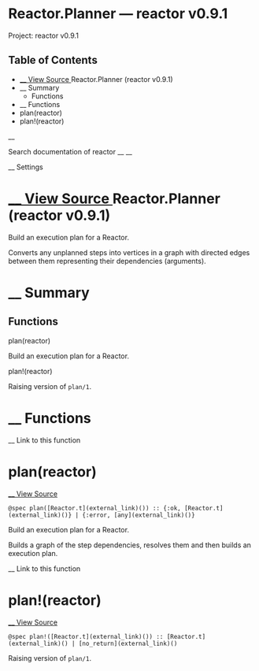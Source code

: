 # Reactor.Planner — reactor v0.9.1

Project: reactor v0.9.1

## Table of Contents

- [ __ View Source ](external_link) Reactor.Planner (reactor v0.9.1)
- __ Summary
  - Functions
- __ Functions
- plan(reactor)
- plan!(reactor)

__

Search documentation of reactor __ __

__ Settings

#  [ __ View Source ](external_link) Reactor.Planner (reactor v0.9.1)

Build an execution plan for a Reactor.

Converts any unplanned steps into vertices in a graph with directed edges between them representing their dependencies (arguments).

#  __ Summary

##  Functions

plan(reactor)

Build an execution plan for a Reactor.

plan!(reactor)

Raising version of `plan/1`.

#  __ Functions

__ Link to this function

# plan(reactor)

[ __ View Source ](external_link)
    
    
    @spec plan([Reactor.t](external_link)()) :: {:ok, [Reactor.t](external_link)()} | {:error, [any](external_link)()}

Build an execution plan for a Reactor.

Builds a graph of the step dependencies, resolves them and then builds an execution plan.

__ Link to this function

# plan!(reactor)

[ __ View Source ](external_link)
    
    
    @spec plan!([Reactor.t](external_link)()) :: [Reactor.t](external_link)() | [no_return](external_link)()

Raising version of `plan/1`.
